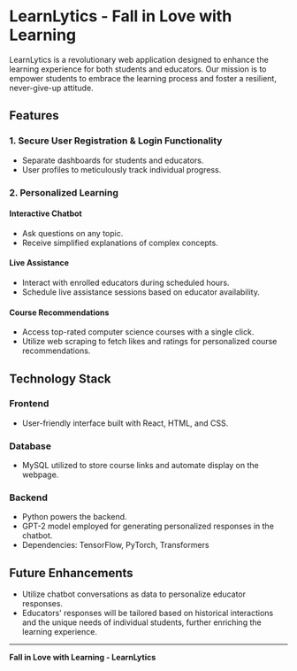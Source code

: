 # LearnLytics - Fall in Love with Learning

LearnLytics is a revolutionary web application designed to enhance the learning experience for both students and educators. Our mission is to empower students to embrace the learning process and foster a resilient, never-give-up attitude.

## Features

### 1. Secure User Registration & Login Functionality

- Separate dashboards for students and educators.
- User profiles to meticulously track individual progress.

### 2. Personalized Learning

#### Interactive Chatbot

- Ask questions on any topic.
- Receive simplified explanations of complex concepts.

#### Live Assistance

- Interact with enrolled educators during scheduled hours.
- Schedule live assistance sessions based on educator availability.

#### Course Recommendations

- Access top-rated computer science courses with a single click.
- Utilize web scraping to fetch likes and ratings for personalized course recommendations.

## Technology Stack

### Frontend

- User-friendly interface built with React, HTML, and CSS.

### Database

- MySQL utilized to store course links and automate display on the webpage.

### Backend

- Python powers the backend.
- GPT-2 model employed for generating personalized responses in the chatbot.
- Dependencies: TensorFlow, PyTorch, Transformers

## Future Enhancements

- Utilize chatbot conversations as data to personalize educator responses.
- Educators' responses will be tailored based on historical interactions and the unique needs of individual students, further enriching the learning experience.

---

**Fall in Love with Learning - LearnLytics**